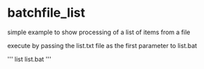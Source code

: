 # batchfile_list
simple example to show processing of a list of items from a file

execute by passing the list.txt file as the first parameter to list.bat

'''
list list.bat
'''
